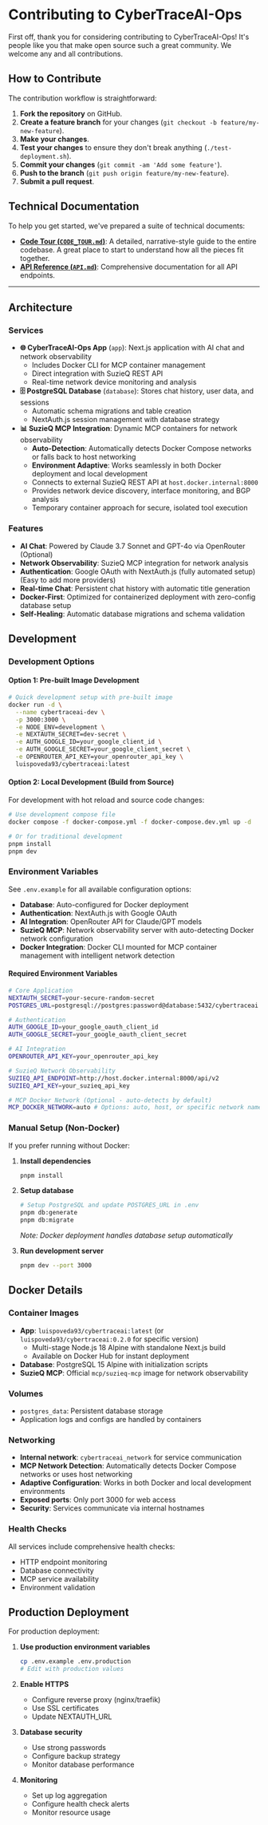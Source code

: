 # Contributing to CyberTraceAI-Ops

First off, thank you for considering contributing to CyberTraceAI-Ops! It's people like you that make open source such a great community. We welcome any and all contributions.

## How to Contribute

The contribution workflow is straightforward:

1.  **Fork the repository** on GitHub.
2.  **Create a feature branch** for your changes (`git checkout -b feature/my-new-feature`).
3.  **Make your changes**.
4.  **Test your changes** to ensure they don't break anything (`./test-deployment.sh`).
5.  **Commit your changes** (`git commit -am 'Add some feature'`).
6.  **Push to the branch** (`git push origin feature/my-new-feature`).
7.  **Submit a pull request**.

## Technical Documentation

To help you get started, we've prepared a suite of technical documents:

- **[Code Tour (`CODE_TOUR.md`)](CODE_TOUR.md)**: A detailed, narrative-style guide to the entire codebase. A great place to start to understand how all the pieces fit together.
- **[API Reference (`API.md`)](API.md)**: Comprehensive documentation for all API endpoints.

---

## Architecture

### Services

- **🌐 CyberTraceAI-Ops App** (`app`): Next.js application with AI chat and network observability
  - Includes Docker CLI for MCP container management
  - Direct integration with SuzieQ REST API
  - Real-time network device monitoring and analysis
- **🗄️ PostgreSQL Database** (`database`): Stores chat history, user data, and sessions
  - Automatic schema migrations and table creation
  - NextAuth.js session management with database strategy
- **📊 SuzieQ MCP Integration**: Dynamic MCP containers for network observability
  - **Auto-Detection**: Automatically detects Docker Compose networks or falls back to host networking
  - **Environment Adaptive**: Works seamlessly in both Docker deployment and local development
  - Connects to external SuzieQ REST API at `host.docker.internal:8000`
  - Provides network device discovery, interface monitoring, and BGP analysis
  - Temporary container approach for secure, isolated tool execution

### Features

- **AI Chat**: Powered by Claude 3.7 Sonnet and GPT-4o via OpenRouter (Optional)
- **Network Observability**: SuzieQ MCP integration for network analysis
- **Authentication**: Google OAuth with NextAuth.js (fully automated setup) (Easy to add more providers)
- **Real-time Chat**: Persistent chat history with automatic title generation
- **Docker-First**: Optimized for containerized deployment with zero-config database setup
- **Self-Healing**: Automatic database migrations and schema validation

## Development

### Development Options

#### Option 1: Pre-built Image Development

```bash
# Quick development setup with pre-built image
docker run -d \
  --name cybertraceai-dev \
  -p 3000:3000 \
  -e NODE_ENV=development \
  -e NEXTAUTH_SECRET=dev-secret \
  -e AUTH_GOOGLE_ID=your_google_client_id \
  -e AUTH_GOOGLE_SECRET=your_google_client_secret \
  -e OPENROUTER_API_KEY=your_openrouter_api_key \
  luispoveda93/cybertraceai:latest
```

#### Option 2: Local Development (Build from Source)

For development with hot reload and source code changes:

```bash
# Use development compose file
docker compose -f docker-compose.yml -f docker-compose.dev.yml up -d

# Or for traditional development
pnpm install
pnpm dev
```

### Environment Variables

See `.env.example` for all available configuration options:

- **Database**: Auto-configured for Docker deployment
- **Authentication**: NextAuth.js with Google OAuth
- **AI Integration**: OpenRouter API for Claude/GPT models
- **SuzieQ MCP**: Network observability server with auto-detecting Docker network configuration
- **Docker Integration**: Docker CLI mounted for MCP container management with intelligent network detection

#### Required Environment Variables

```bash
# Core Application
NEXTAUTH_SECRET=your-secure-random-secret
POSTGRES_URL=postgresql://postgres:password@database:5432/cybertraceai

# Authentication
AUTH_GOOGLE_ID=your_google_oauth_client_id
AUTH_GOOGLE_SECRET=your_google_oauth_client_secret

# AI Integration
OPENROUTER_API_KEY=your_openrouter_api_key

# SuzieQ Network Observability
SUZIEQ_API_ENDPOINT=http://host.docker.internal:8000/api/v2
SUZIEQ_API_KEY=your_suzieq_api_key

# MCP Docker Network (Optional - auto-detects by default)
MCP_DOCKER_NETWORK=auto # Options: auto, host, or specific network name
```

### Manual Setup (Non-Docker)

If you prefer running without Docker:

1.  **Install dependencies**

    ```bash
    pnpm install
    ```

2.  **Setup database**

    ```bash
    # Setup PostgreSQL and update POSTGRES_URL in .env
    pnpm db:generate
    pnpm db:migrate
    ```

    _Note: Docker deployment handles database setup automatically_

3.  **Run development server**
    ```bash
    pnpm dev --port 3000
    ```

## Docker Details

### Container Images

- **App**: `luispoveda93/cybertraceai:latest` (or `luispoveda93/cybertraceai:0.2.0` for specific version)
  - Multi-stage Node.js 18 Alpine with standalone Next.js build
  - Available on Docker Hub for instant deployment
- **Database**: PostgreSQL 15 Alpine with initialization scripts
- **SuzieQ MCP**: Official `mcp/suzieq-mcp` image for network observability

### Volumes

- `postgres_data`: Persistent database storage
- Application logs and configs are handled by containers

### Networking

- **Internal network**: `cybertraceai_network` for service communication
- **MCP Network Detection**: Automatically detects Docker Compose networks or uses host networking
- **Adaptive Configuration**: Works in both Docker and local development environments
- **Exposed ports**: Only port 3000 for web access
- **Security**: Services communicate via internal hostnames

### Health Checks

All services include comprehensive health checks:

- HTTP endpoint monitoring
- Database connectivity
- MCP service availability
- Environment validation

## Production Deployment

For production deployment:

1.  **Use production environment variables**

    ```bash
    cp .env.example .env.production
    # Edit with production values
    ```

2.  **Enable HTTPS**

    - Configure reverse proxy (nginx/traefik)
    - Use SSL certificates
    - Update NEXTAUTH_URL

3.  **Database security**

    - Use strong passwords
    - Configure backup strategy
    - Monitor database performance

4.  **Monitoring**
    - Set up log aggregation
    - Configure health check alerts
    - Monitor resource usage
